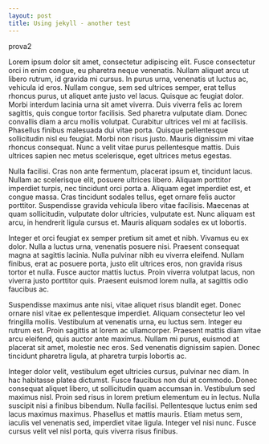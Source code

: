 ```yaml
---
layout: post
title: Using jekyll - another test
---
```

prova2



Lorem ipsum dolor sit amet, consectetur adipiscing elit. Fusce consectetur orci in enim congue, eu pharetra neque venenatis. Nullam aliquet arcu ut libero rutrum, id gravida mi cursus. In purus urna, venenatis ut luctus ac, vehicula id eros. Nullam congue, sem sed ultrices semper, erat tellus rhoncus purus, ut aliquet ante justo vel lacus. Quisque ac feugiat dolor. Morbi interdum lacinia urna sit amet viverra. Duis viverra felis ac lorem sagittis, quis congue tortor facilisis. Sed pharetra vulputate diam. Donec convallis diam a arcu mollis volutpat. Curabitur ultrices vel mi at facilisis. Phasellus finibus malesuada dui vitae porta. Quisque pellentesque sollicitudin nisl eu feugiat. Morbi non risus justo. Mauris dignissim mi vitae rhoncus consequat. Nunc a velit vitae purus pellentesque mattis. Duis ultrices sapien nec metus scelerisque, eget ultrices metus egestas.

Nulla facilisi. Cras non ante fermentum, placerat ipsum et, tincidunt lacus. Nullam ac scelerisque elit, posuere ultrices libero. Aliquam porttitor imperdiet turpis, nec tincidunt orci porta a. Aliquam eget imperdiet est, et congue massa. Cras tincidunt sodales tellus, eget ornare felis auctor porttitor. Suspendisse gravida vehicula libero vitae facilisis. Maecenas at quam sollicitudin, vulputate dolor ultricies, vulputate est. Nunc aliquam est arcu, in hendrerit ligula cursus et. Mauris aliquam sodales ex ut lobortis.

Integer et orci feugiat ex semper pretium sit amet et nibh. Vivamus eu ex dolor. Nulla a luctus urna, venenatis posuere nisi. Praesent consequat magna at sagittis lacinia. Nulla pulvinar nibh eu viverra eleifend. Nullam finibus, erat ac posuere porta, justo elit ultrices eros, non gravida risus tortor et nulla. Fusce auctor mattis luctus. Proin viverra volutpat lacus, non viverra justo porttitor quis. Praesent euismod lorem nulla, at sagittis odio faucibus ac.

Suspendisse maximus ante nisi, vitae aliquet risus blandit eget. Donec ornare nisl vitae ex pellentesque imperdiet. Aliquam consectetur leo vel fringilla mollis. Vestibulum at venenatis urna, eu luctus sem. Integer eu rutrum est. Proin sagittis at lorem ac ullamcorper. Praesent mattis diam vitae arcu eleifend, quis auctor ante maximus. Nullam mi purus, euismod at placerat sit amet, molestie nec eros. Sed venenatis dignissim sapien. Donec tincidunt pharetra ligula, at pharetra turpis lobortis ac.

Integer dolor velit, vestibulum eget ultricies cursus, pulvinar nec diam. In hac habitasse platea dictumst. Fusce faucibus non dui at commodo. Donec consequat aliquet libero, ut sollicitudin quam accumsan in. Vestibulum sed maximus nisl. Proin sed risus in lorem pretium elementum eu in lectus. Nulla suscipit nisi a finibus bibendum. Nulla facilisi. Pellentesque luctus enim sed lacus maximus maximus. Phasellus et mattis mauris. Etiam metus sem, iaculis vel venenatis sed, imperdiet vitae ligula. Integer vel nisi nunc. Fusce cursus velit vel nisl porta, quis viverra risus finibus. 
